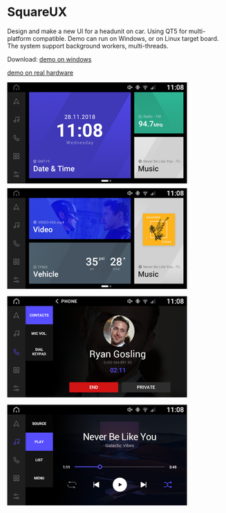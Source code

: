 # SquareUX
Design and make a new UI for a headunit on car.
Using QT5 for multi-platform compatible.
Demo can run on Windows, or on Linux target board.
The system support background workers, multi-threads.

Download: 
[demo on windows](./SquareUX_HMI_Preview_2_Windows_20180228.mp4)

[demo on real hardware](./SquareUX_HMI_Preview_2_on_board_20180228.mp4)

![Picture1](Picture1.png)

![Picture1](Picture2.png)

![Picture1](Picture3.png)
